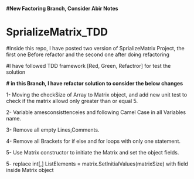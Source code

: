 **#New Factoring Branch, Consider Abir Notes**

# SprializeMatrix_TDD

#Inside this repo, I have posted two version of SprializeMatrix Project, the first one Before refactor and the second one after doing refactoring

#I have followed TDD framework [Red, Green, Refactror] for test the solution


****# in this Branch, I have refactor solution to consider the below changes****

1- Moving the checkSize of Array to Matrix object, and add new unit test to check if the matrix allowd only greater than or equal 5.

2- Variable amesconsisttenceies and following Camel Case in all Variables name.

3- Remove all empty Lines,Comments.

4- Remove all Brackets for if else and for loops with only one statement.

5- Use Matrix constructor to initiate the Matrix and set the object fields.

5- replace int[,] ListElements = matrix.SetInitialValues(matrixSize) with field inside Matrix object


